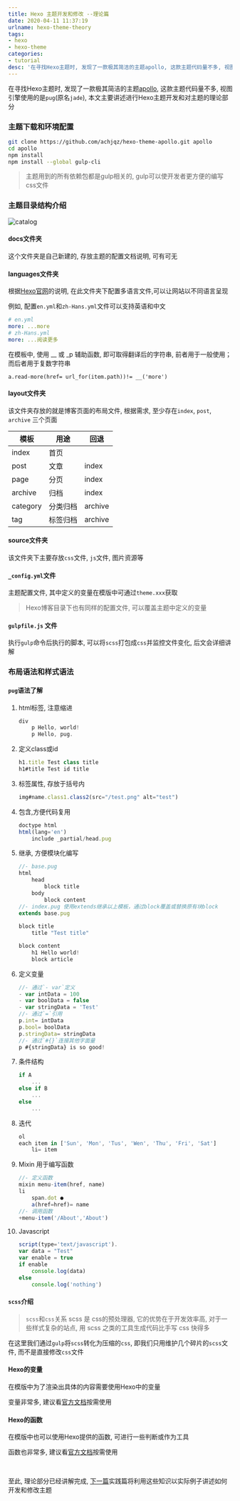 ```yaml
---
title: Hexo 主题开发和修改 --理论篇
date: 2020-04-11 11:37:19
urlname: hexo-theme-theory
tags: 
- hexo
- hexo-theme
categories:
- tutorial
desc: '在寻找Hexo主题时, 发现了一款极其简洁的主题apollo, 这款主题代码量不多, 视图引擎使用的是pug(原名jade), 本文主要讲述进行Hexo主题开发和对主题的理论部分'
---
```


在寻找Hexo主题时, 发现了一款极其简洁的主题[apollo](https://github.com/achjqz/hexo-theme-apollo), 这款主题代码量不多, 视图引擎使用的是`pug`(原名`jade`), 本文主要讲述进行Hexo主题开发和对主题的理论部分

<!--more-->

### 主题下载和环境配置

``` bash
git clone https://github.com/achjqz/hexo-theme-apollo.git apollo
cd apollo
npm install
npm install --global gulp-cli
```

> 主题用到的所有依赖包都是gulp相关的, gulp可以使开发者更方便的编写css文件

### 主题目录结构介绍

![catalog](https://pic.rmb.bdstatic.com/e5d6dc0330e0dbfb33d4419d968c5a8c.png)

#### docs文件夹

这个文件夹是自己新建的, 存放主题的配置文档说明, 可有可无

#### languages文件夹

根据[Hexo官网](https://hexo.io/zh-cn/docs/internationalization.html)的说明, 在此文件夹下配置多语言文件,可以让网站以不同语言呈现

例如, 配置`en.yml`和`zh-Hans.yml`文件可以支持英语和中文

``` yml
# en.yml
more: ...more
# zh-Hans.yml
more: ...阅读更多
```

在模板中, 使用 __ 或 _p 辅助函数, 即可取得翻译后的字符串, 前者用于一般使用；而后者用于复数字符串

```pug
a.read-more(href= url_for(item.path))!= __('more')
```

#### layout文件夹

该文件夹存放的就是博客页面的布局文件, 根据需求, 至少存在`index`, `post`, `archive` 三个页面

|模板  |用途 |回退 |
| ---- | ---- | ---- |
|index  |首页 |     |
|post  |文章 |index |
|page  |分页 |index |
|archive | 归档 |index |
|category | 分类归档 |archive |
|tag |标签归档 |archive |

#### source文件夹

该文件夹下主要存放`css`文件, `js`文件, 图片资源等

#### `_config.yml`文件

主题配置文件, 其中定义的变量在模版中可通过`theme.xxx`获取

> Hexo博客目录下也有同样的配置文件, 可以覆盖主题中定义的变量

#### `gulpfile.js` 文件

执行`gulp`命令后执行的脚本, 可以将`scss`打包成`css`并监控文件变化, 后文会详细讲解

### 布局语法和样式语法

#### `pug`语法了解

1. html标签, 注意缩进

    ``` js
    div
        p Hello, world!
        p Hello, pug.
    ```

2. 定义class或id

    ``` js
    h1.title Test class title
    h1#title Test id title
    ```

3. 标签属性, 存放于括号内

    ``` js
    img#name.class1.class2(src="/test.png" alt="test")
    ```

4. 包含,方便代码复用

    ``` js
    doctype html
    html(lang='en')
        include _partial/head.pug
    ```

5. 继承, 方便模块化编写

    ``` js
    //- base.pug
    html
        head
            block title
        body
            block content
    //- index.pug 使用extends继承以上模板，通过block覆盖或替换原有块block
    extends base.pug
  
    block title
        title "Test title"

    block content
        h1 Hello world!
        block article
    ```

6. 定义变量

    ``` js
    //- 通过`- var`定义
    - var intData = 100
    - var boolData = false
    - var stringData = 'Test'
    //- 通过`=`引用
    p.int= intData
    p.bool= boolData
    p.stringData= stringData
    //- 通过`#{}`连接其他字面量
    p #{stringData} is so good!
    ```

7. 条件结构

    ``` js
    if A
        ...
    else if B
        ...
    else
        ...
    ```

8. 迭代

    ``` js
    ol
    each item in ['Sun', 'Mon', 'Tus', 'Wen', 'Thu', 'Fri', 'Sat']
        li= item
    ```

9. Mixin 用于编写函数

    ```js
    //- 定义函数
    mixin menu-item(href, name)
    li
        span.dot ●
        a(href=href)= name
    //- 调用函数
    +menu-item('/About','About')
    ```

10. Javascript

    ```js
    script(type='text/javascript').
    var data = "Test"
    var enable = true
    if enable
        console.log(data)
    else
        console.log('nothing')
    ```

#### `scss`介绍

> `scss`和`css`关系
> scss 是 css的预处理器, 它的优势在于开发效率高, 对于一些样式复杂的站点, 用 scss 之类的工具生成代码比手写 css 快得多

在这里我们通过`gulp`将`scss`转化为压缩的`css`, 即我们只用维护几个碎片的`scss`文件, 而不是直接修改`css`文件

#### Hexo的变量

在模版中为了渲染出具体的内容需要使用Hexo中的变量

变量非常多, 建议看[官方文档](https://hexo.io/zh-cn/docs/variables)按需使用

#### Hexo的函数

在模版中也可以使用Hexo提供的函数, 可进行一些判断或作为工具

函数也非常多, 建议看[官方文档](https://hexo.io/zh-cn/docs/helpers)按需使用

</br>

至此, 理论部分已经讲解完成, [下一篇](https://blog.xhyh.site/tutorial/hexo-theme-dev/)实践篇将利用这些知识以实际例子讲述如何开发和修改主题
